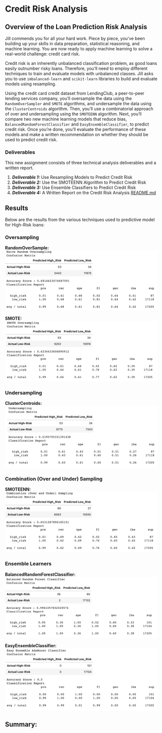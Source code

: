# Credit Risk Analysis

## Overview of the Loan Prediction Risk Analysis
Jill commends you for all your hard work. Piece by piece, you’ve been building up your skills in data preparation, statistical reasoning, and machine learning. You are now ready to apply machine learning to solve a real-world challenge: credit card risk.

Credit risk is an inherently unbalanced classification problem, as good loans easily outnumber risky loans. Therefore, you’ll need to employ different techniques to train and evaluate models with unbalanced classes. Jill asks you to use `imbalanced-learn` and `scikit-learn` libraries to build and evaluate models using resampling.

Using the credit card credit dataset from LendingClub, a peer-to-peer lending services company, you’ll oversample the data using the `RandomOverSampler` and `SMOTE` algorithms, and undersample the data using the `ClusterCentroids` algorithm. Then, you’ll use a combinatorial approach of over and undersampling using the `SMOTEENN` algorithm. Next, you’ll compare two new machine learning models that reduce bias, `BalancedRandomForestClassifier` and `EasyEnsembleClassifier`, to predict credit risk. Once you’re done, you’ll evaluate the performance of these models and make a written recommendation on whether they should be used to predict credit risk.

### Deliverables
This new assignment consists of three technical analysis deliverables and a written report.

1. ***Deliverable 1:*** Use Resampling Models to Predict Credit Risk
2. ***Deliverable 2:*** Use the SMOTEENN Algorithm to Predict Credit Risk
3. ***Deliverable 3:*** Use Ensemble Classifiers to Predict Credit Risk
4. ***Deliverable 4:*** A Written Report on the Credit Risk Analysis [README.md](https://github.com/DatJew/Credit_Risk_Analysis)

## Results
Below are the results from the various techniques used to predictive model for High-Risk loans:


### Oversampling

**RandomOverSample:**  
![image](https://github.com/DataJew/Credit_Risk_Analysis/blob/main/Resources/images/CM%20-%20Naive%20Random%20Oversampling.png)


**SMOTE:** 
![image](https://github.com/DataJew/Credit_Risk_Analysis/blob/main/Resources/images/CM%20-%20SMOTE%20Oversampling.png)


### Undersampling

**ClusterCentroids:**  
![image](https://github.com/DataJew/Credit_Risk_Analysis/blob/main/Resources/images/CM%20-%20Undersampling.png)


### Combination (Over and Under) Sampling

**SMOTEENN:**  
![image](https://github.com/DataJew/Credit_Risk_Analysis/blob/main/Resources/images/CM%20-%20Combination.png)


### Ensemble Learners

**BalancedRandomForestClassifier:**
![image](https://github.com/DataJew/Credit_Risk_Analysis/blob/main/Resources/images/CM%20-%20Balanced%20RFC.png)


**EasyEnsembleClassifier:**  
![image](https://github.com/DataJew/Credit_Risk_Analysis/blob/main/Resources/images/CM%20-%20Easy%20Ensemble%20Adaboost%20Classidfier.png)

## Summary:

